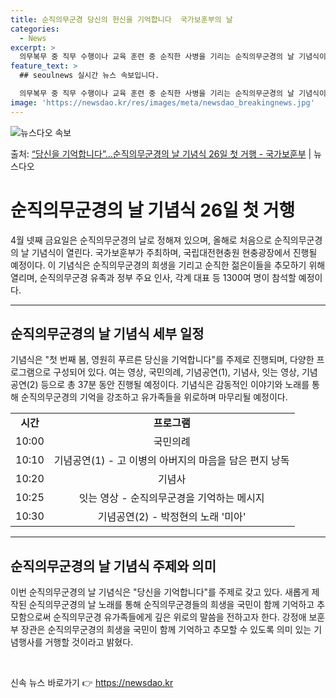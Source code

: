 ```yaml
---
title: 순직의무군경 당신의 헌신을 기억합니다  국가보훈부의 날
categories:
  - News
excerpt: >
  의무복무 중 직무 수행이나 교육 훈련 중 순직한 사병을 기리는 순직의무군경의 날 기념식이 처음 열린다. 국가…
feature_text: >
  ## seoulnews 실시간 뉴스 속보입니다.

  의무복무 중 직무 수행이나 교육 훈련 중 순직한 사병을 기리는 순직의무군경의 날 기념식이 처음 열린다. 국가…
image: 'https://newsdao.kr/res/images/meta/newsdao_breakingnews.jpg'
---
```


![뉴스다오 속보](https://newsdao.kr/res/images/meta/newsdao_breakingnews.jpg)

<p>출처: <a href="https://newsdao.kr/3671" rel="dofollow">“당신을 기억합니다”…순직의무군경의 날 기념식 26일 첫 거행 - 국가보훈부</a> | 뉴스다오</p>

<h1>순직의무군경의 날 기념식 26일 첫 거행</h1>
<p data-ke-size="size16">4월 넷째 금요일은 순직의무군경의 날로 정해져 있으며, 올해로 처음으로 순직의무군경의 날 기념식이 열린다. 국가보훈부가 주최하며, 국립대전현충원 현충광장에서 진행될 예정이다. 이 기념식은 순직의무군경의 희생을 기리고 순직한 젊은이들을 추모하기 위해 열리며, 순직의무군경 유족과 정부 주요 인사, 각계 대표 등 1300여 명이 참석할 예정이다.</p>
<hr>
<h2 data-ke-size="size26">순직의무군경의 날 기념식 세부 일정</h2>
<p data-ke-size="size16">기념식은 "첫 번째 봄, 영원히 푸르른 당신을 기억합니다"를 주제로 진행되며, 다양한 프로그램으로 구성되어 있다. 여는 영상, 국민의례, 기념공연(1), 기념사, 잇는 영상, 기념공연(2) 등으로 총 37분 동안 진행될 예정이다. 기념식은 감동적인 이야기와 노래를 통해 순직의무군경의 기억을 강조하고 유가족들을 위로하며 마무리될 예정이다.</p>
<table>
  <tr>
    <td style="text-align: center; height: 17px;"><b>시간</b></td>
    <td style="text-align: center; height: 17px;"><b>프로그램</b></td>
  </tr>
  <tr>
    <td style="text-align: center; height: 17px;">10:00</td>
    <td style="text-align: center; height: 17px;">국민의례</td>
  </tr>
  <tr>
    <td style="text-align: center; height: 17px;">10:10</td>
    <td style="text-align: center; height: 17px;">기념공연(1) - 고 이병의 아버지의 마음을 담은 편지 낭독</td>
  </tr>
  <tr>
    <td style="text-align: center; height: 17px;">10:20</td>
    <td style="text-align: center; height: 17px;">기념사</td>
  </tr>
  <tr>
    <td style="text-align: center; height: 17px;">10:25</td>
    <td style="text-align: center; height: 17px;">잇는 영상 - 순직의무군경을 기억하는 메시지</td>
  </tr>
  <tr>
    <td style="text-align: center; height: 17px;">10:30</td>
    <td style="text-align: center; height: 17px;">기념공연(2) - 박정현의 노래 '미아'</td>
  </tr>
</table>
<hr>
<h2 data-ke-size="size26">순직의무군경의 날 기념식 주제와 의미</h2>
<p data-ke-size="size16">이번 순직의무군경의 날 기념식은 "당신을 기억합니다"를 주제로 갖고 있다. 새롭게 제작된 순직의무군경의 날 노래를 통해 순직의무군경들의 희생을 국민이 함께 기억하고 추모함으로써 순직의무군경 유가족들에게 깊은 위로의 말씀을 전하고자 한다. 강정애 보훈부 장관은 순직의무군경의 희생을 국민이 함께 기억하고 추모할 수 있도록 의미 있는 기념행사를 거행할 것이라고 밝혔다.</p>
<p data-ke-size="size16">&nbsp;</p> 

신속 뉴스 바로가기 👉 <a href="https://newsdao.kr" rel="dofollow">https://newsdao.kr</a>


